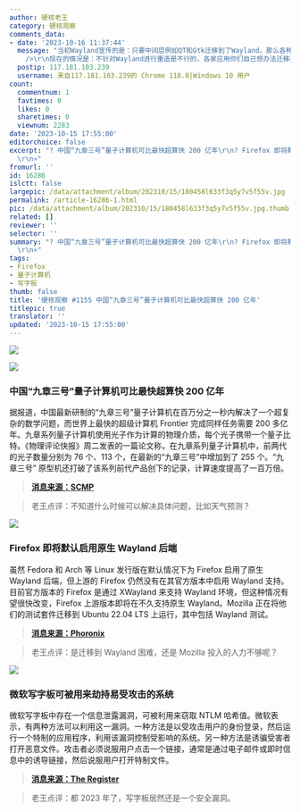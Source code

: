 ```yaml
---
author: 硬核老王
category: 硬核观察
comments_data:
- date: '2023-10-16 11:37:44'
  message: "当初Wayland宣传的是：只要中间层例如QT和Gtk迁移到了Wayland，那么各种基于中间层的应用基本不用做什么事就能在Wayland上运行了。<br
    />\r\n现在的情况是：不针对Wayland进行重造是不行的，各家应用你们自己想办法迁移到Wayland吧。"
  postip: 117.181.103.239
  username: 来自117.181.103.239的 Chrome 118.0|Windows 10 用户
count:
  commentnum: 1
  favtimes: 0
  likes: 0
  sharetimes: 0
  viewnum: 2283
date: '2023-10-15 17:55:00'
editorchoice: false
excerpt: "? 中国“九章三号”量子计算机可比最快超算快 200 亿年\r\n? Firefox 即将默认启用原生 Wayland 后端\r\n? 微软写字板可被用来劫持易受攻击的系统\r\n»
  \r\n»"
fromurl: ''
id: 16286
islctt: false
largepic: /data/attachment/album/202310/15/180458l633f3q5y7v5f55v.jpg
permalink: /article-16286-1.html
pic: /data/attachment/album/202310/15/180458l633f3q5y7v5f55v.jpg.thumb.jpg
related: []
reviewer: ''
selector: ''
summary: "? 中国“九章三号”量子计算机可比最快超算快 200 亿年\r\n? Firefox 即将默认启用原生 Wayland 后端\r\n? 微软写字板可被用来劫持易受攻击的系统\r\n»
  \r\n»"
tags:
- Firefox
- 量子计算机
- 写字板
thumb: false
title: '硬核观察 #1155 中国“九章三号”量子计算机可比最快超算快 200 亿年'
titlepic: true
translator: ''
updated: '2023-10-15 17:55:00'
---
```


![](/data/attachment/album/202310/15/180458l633f3q5y7v5f55v.jpg)


![](/data/attachment/album/202310/15/175445z4yvd6ltzb40itsq.jpg)


### 中国“九章三号”量子计算机可比最快超算快 200 亿年


据报道，中国最新研制的“九章三号”量子计算机在百万分之一秒内解决了一个超复杂的数学问题，而世界上最快的超级计算机 Frontier 完成同样任务需要 200 多亿年。九章系列量子计算机使用光子作为计算的物理介质，每个光子携带一个量子比特。《物理评论快报》周二发表的一篇论文称，在九章系列量子计算机中，前两代的光子数量分别为 76 个、113 个，在最新的“九章三号”中增加到了 255 个。“九章三号” 原型机还打破了该系列前代产品创下的记录，计算速度提高了一百万倍。



> 
> **[消息来源：SCMP](https://www.scmp.com/news/china/science/article/3237538/chinese-scientists-claim-record-smashing-quantum-computing-breakthrough)**
> 
> 
> 



> 
> 老王点评：不知道什么时候可以解决具体问题，比如天气预测？
> 
> 
> 


![](/data/attachment/album/202310/15/175457b573ozcdhgene1um.jpg)


### Firefox 即将默认启用原生 Wayland 后端


虽然 Fedora 和 Arch 等 Linux 发行版在默认情况下为 Firefox 启用了原生 Wayland 后端，但上游的 Firefox 仍然没有在其官方版本中启用 Wayland 支持。目前官方版本的 Firefox 是通过 XWayland 来支持 Wayland 环境，但这种情况有望很快改变，Firefox 上游版本即将在不久支持原生 Wayland。Mozilla 正在将他们的测试套件迁移到 Ubuntu 22.04 LTS 上运行，其中包括 Wayland 测试。



> 
> **[消息来源：Phoronix](https://www.phoronix.com/news/Firefox-Wayland-Possibly-Soon)**
> 
> 
> 



> 
> 老王点评：是迁移到 Wayland 困难，还是 Mozilla 投入的人力不够呢？
> 
> 
> 


![](/data/attachment/album/202310/15/175509op1n8bw68cwjfe15.jpg)


### 微软写字板可被用来劫持易受攻击的系统


微软写字板中存在一个信息泄露漏洞，可被利用来窃取 NTLM 哈希值。微软表示，有两种方法可以利用这一漏洞。一种方法是以受攻击用户的身份登录，然后运行一个特制的应用程序，利用该漏洞控制受影响的系统。另一种方法是诱骗受害者打开恶意文件。攻击者必须说服用户点击一个链接，通常是通过电子邮件或即时信息中的诱导链接，然后说服用户打开特制文件。



> 
> **[消息来源：The Register](https://www.theregister.com/2023/10/10/october_2023_patch_tuesday)**
> 
> 
> 



> 
> 老王点评：都 2023 年了，写字板居然还是一个安全漏洞。
> 
> 
>